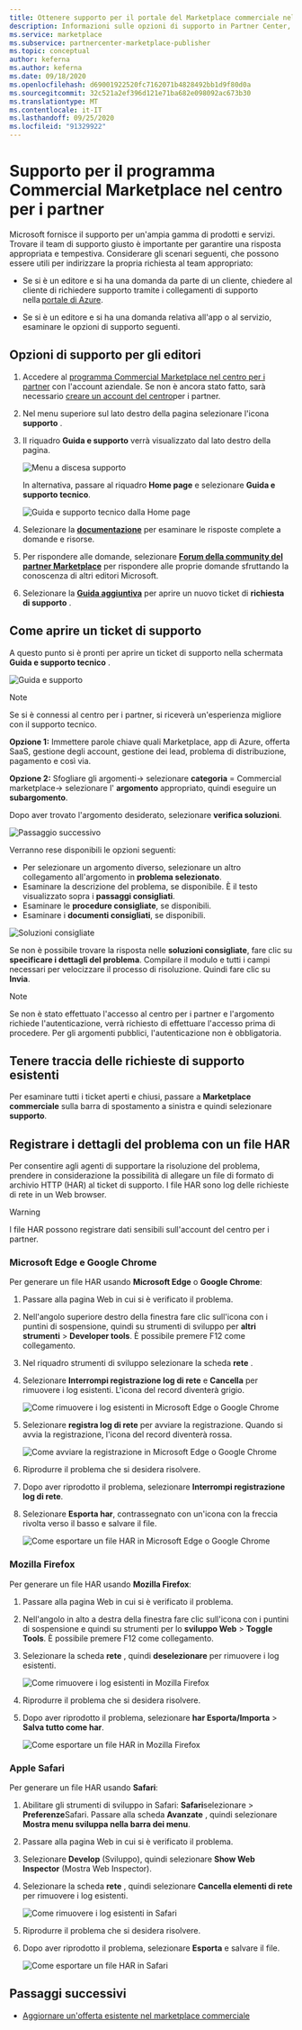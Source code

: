```yaml
---
title: Ottenere supporto per il portale del Marketplace commerciale nel centro per i partner
description: Informazioni sulle opzioni di supporto in Partner Center, incluso come archiviare una richiesta di supporto.
ms.service: marketplace
ms.subservice: partnercenter-marketplace-publisher
ms.topic: conceptual
author: keferna
ms.author: keferna
ms.date: 09/18/2020
ms.openlocfilehash: d69001922520fc7162071b4828492bb1d9f80d0a
ms.sourcegitcommit: 32c521a2ef396d121e71ba682e098092ac673b30
ms.translationtype: MT
ms.contentlocale: it-IT
ms.lasthandoff: 09/25/2020
ms.locfileid: "91329922"
---
```

# <a name="support-for-the-commercial-marketplace-program-in-partner-center"></a>Supporto per il programma Commercial Marketplace nel centro per i partner

Microsoft fornisce il supporto per un'ampia gamma di prodotti e servizi. Trovare il team di supporto giusto è importante per garantire una risposta appropriata e tempestiva. Considerare gli scenari seguenti, che possono essere utili per indirizzare la propria richiesta al team appropriato:

- Se si è un editore e si ha una domanda da parte di un cliente, chiedere al cliente di richiedere supporto tramite i collegamenti di supporto nella [portale di Azure](https://portal.azure.com/).

- Se si è un editore e si ha una domanda relativa all'app o al servizio, esaminare le opzioni di supporto seguenti.

## <a name="support-options-for-publishers"></a>Opzioni di supporto per gli editori

1. Accedere al [programma Commercial Marketplace nel centro per i partner](https://partner.microsoft.com/dashboard/commercial-marketplace/overview) con l'account aziendale. Se non è ancora stato fatto, sarà necessario [creare un account del centro](./create-account.md)per i partner.

2. Nel menu superiore sul lato destro della pagina selezionare l'icona **supporto** .
 
3. Il riquadro **Guida e supporto** verrà visualizzato dal lato destro della pagina.
 
   ![Menu a discesa supporto](./media/support/commercial-marketplace-support-pane.png)

    In alternativa, passare al riquadro **Home page** e selezionare **Guida e supporto tecnico**.

   ![Guida e supporto tecnico dalla Home page](./media/support/homepage-help-support.png)

4. Selezionare la **[documentazione](../index.yml)** per esaminare le risposte complete a domande e risorse.

5. Per rispondere alle domande, selezionare **[Forum della community del partner Marketplace](https://www.microsoftpartnercommunity.com/t5/Azure-Marketplace-and-AppSource/bd-p/2222)** per rispondere alle proprie domande sfruttando la conoscenza di altri editori Microsoft.

6. Selezionare la **[Guida aggiuntiva](https://aka.ms/marketplacepublishersupport)** per aprire un nuovo ticket di **richiesta di supporto** .  

## <a name="how-to-open-a-support-ticket"></a>Come aprire un ticket di supporto

A questo punto si è pronti per aprire un ticket di supporto nella schermata **Guida e supporto tecnico** .

![Guida e supporto](./media/support/help-and-support.png)

>[!Note]
>Se si è connessi al centro per i partner, si riceverà un'esperienza migliore con il supporto tecnico.

**Opzione 1:** Immettere parole chiave quali Marketplace, app di Azure, offerta SaaS, gestione degli account, gestione dei lead, problema di distribuzione, pagamento e così via.

**Opzione 2:** Sfogliare gli argomenti-> selezionare **categoria** = Commercial marketplace-> selezionare l' **argomento** appropriato, quindi eseguire un **subargomento**.

Dopo aver trovato l'argomento desiderato, selezionare **verifica soluzioni**.

![Passaggio successivo](./media/support/next-step.png)

Verranno rese disponibili le opzioni seguenti:

* Per selezionare un argomento diverso, selezionare un altro collegamento all'argomento in **problema selezionato**.
* Esaminare la descrizione del problema, se disponibile.  È il testo visualizzato sopra i **passaggi consigliati**.
* Esaminare le **procedure consigliate**, se disponibili.
* Esaminare i **documenti consigliati**, se disponibili.

![Soluzioni consigliate](./media/support/recommended-solutions.png)

Se non è possibile trovare la risposta nelle **soluzioni consigliate**, fare clic su **specificare i dettagli del problema**.  Compilare il modulo e tutti i campi necessari per velocizzare il processo di risoluzione.  Quindi fare clic su **Invia**.

>[!Note]
>Se non è stato effettuato l'accesso al centro per i partner e l'argomento richiede l'autenticazione, verrà richiesto di effettuare l'accesso prima di procedere.  Per gli argomenti pubblici, l'autenticazione non è obbligatoria.

## <a name="track-your-existing-support-requests"></a>Tenere traccia delle richieste di supporto esistenti

Per esaminare tutti i ticket aperti e chiusi, passare a **Marketplace commerciale** sulla barra di spostamento a sinistra e quindi selezionare **supporto**.

## <a name="record-issue-details-with-a-har-file"></a>Registrare i dettagli del problema con un file HAR

Per consentire agli agenti di supportare la risoluzione del problema, prendere in considerazione la possibilità di allegare un file di formato di archivio HTTP (HAR) al ticket di supporto. I file HAR sono log delle richieste di rete in un Web browser.

> [!WARNING]
> I file HAR possono registrare dati sensibili sull'account del centro per i partner.

### <a name="microsoft-edge-and-google-chrome"></a>Microsoft Edge e Google Chrome

Per generare un file HAR usando **Microsoft Edge** o **Google Chrome**:

1. Passare alla pagina Web in cui si è verificato il problema.
2. Nell'angolo superiore destro della finestra fare clic sull'icona con i puntini di sospensione, quindi su strumenti di sviluppo per **altri strumenti**  >  **Developer tools**. È possibile premere F12 come collegamento.
3. Nel riquadro strumenti di sviluppo selezionare la scheda **rete** .
4. Selezionare **Interrompi registrazione log di rete** e **Cancella** per rimuovere i log esistenti. L'icona del record diventerà grigio.

    ![Come rimuovere i log esistenti in Microsoft Edge o Google Chrome](media/support/chromium-stop-clear-session.png)

5. Selezionare **registra log di rete** per avviare la registrazione. Quando si avvia la registrazione, l'icona del record diventerà rossa.
 
    ![Come avviare la registrazione in Microsoft Edge o Google Chrome](media/support/chromium-start-session.png)

6. Riprodurre il problema che si desidera risolvere.
7. Dopo aver riprodotto il problema, selezionare **Interrompi registrazione log di rete**.
8. Selezionare **Esporta har**, contrassegnato con un'icona con la freccia rivolta verso il basso e salvare il file.

    ![Come esportare un file HAR in Microsoft Edge o Google Chrome](media/support/chromium-network-export-har.png)

### <a name="mozilla-firefox"></a>Mozilla Firefox

Per generare un file HAR usando **Mozilla Firefox**:

1. Passare alla pagina Web in cui si è verificato il problema.
1. Nell'angolo in alto a destra della finestra fare clic sull'icona con i puntini di sospensione e quindi su strumenti per lo **sviluppo Web**  >  **Toggle Tools**. È possibile premere F12 come collegamento.
1. Selezionare la scheda **rete** , quindi **deselezionare** per rimuovere i log esistenti.
 
    ![Come rimuovere i log esistenti in Mozilla Firefox](media/support/firefox-clear-session.png)
 
1. Riprodurre il problema che si desidera risolvere.
1. Dopo aver riprodotto il problema, selezionare **har Esporta/Importa**  >  **Salva tutto come har**.
 
    ![Come esportare un file HAR in Mozilla Firefox](media/support/firefox-network-export-har.png)

### <a name="apple-safari"></a>Apple Safari

Per generare un file HAR usando **Safari**:

1. Abilitare gli strumenti di sviluppo in Safari: **Safari**selezionare  >  **Preferenze**Safari. Passare alla scheda **Avanzate** , quindi selezionare **Mostra menu sviluppa nella barra dei menu**.
1. Passare alla pagina Web in cui si è verificato il problema.
1. Selezionare **Develop** (Sviluppo), quindi selezionare **Show Web Inspector** (Mostra Web Inspector).
1. Selezionare la scheda **rete** , quindi selezionare **Cancella elementi di rete** per rimuovere i log esistenti.
 
    ![Come rimuovere i log esistenti in Safari](media/support/safari-clear-session.png)
 
1. Riprodurre il problema che si desidera risolvere.
1. Dopo aver riprodotto il problema, selezionare **Esporta** e salvare il file.
 
    ![Come esportare un file HAR in Safari](media/support/safari-network-export-har.png)

## <a name="next-steps"></a>Passaggi successivi

- [Aggiornare un'offerta esistente nel marketplace commerciale](./update-existing-offer.md)
